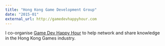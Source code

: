```yaml
---
title: "Hong Kong Game Development Group"
date: "2015-01"
external_url: http://gamedevhappyhour.com
---
```


I co-organise [Game Dev Happy Hour](http://gamedevhappyhour.com) to help network and share knowledge in the Hong Kong Games industry.
